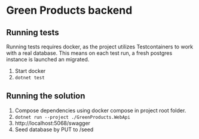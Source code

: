 # Green Products backend

## Running tests
Running tests requires docker, as the project utilizes Testcontainers to work with a real database. This means on each test run, a fresh postgres instance is launched an migrated.

1. Start docker
2. `dotnet test`

## Running the solution
1. Compose dependencies using docker compose in project root folder.
2. `dotnet run --project ./GreenProducts.WebApi`
3. http://localhost:5068/swagger
4. Seed database by PUT to /seed